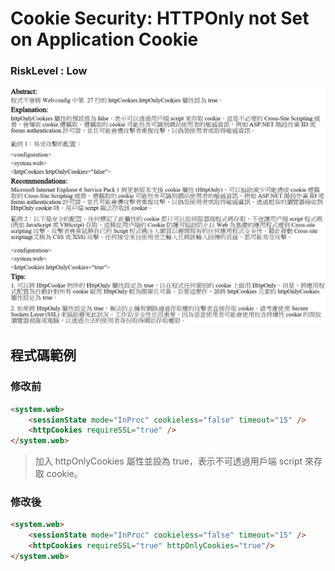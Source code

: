 # Cookie Security: HTTPOnly not Set on Application Cookie

### RiskLevel : Low

![Cookie_Security_HTTPOnly_not_Set_on_Application_Cookie_1](/Fortify/Low/Cookie_Security_HTTPOnly_not_Set_on_Application_Cookie/Cookie_Security_HTTPOnly_not_Set_on_Application_Cookie_1.png "Cookie_Security_HTTPOnly_not_Set_on_Application_Cookie")

## 程式碼範例

### 修改前

``` HTML
<system.web>
    <sessionState mode="InProc" cookieless="false" timeout="15" />
    <httpCookies requireSSL="true" />
</system.web>
```

> 加入 httpOnlyCookies 屬性並設為 true，表示不可透過用戶端 script 來存取 cookie。

### 修改後

```HTML
<system.web>
    <sessionState mode="InProc" cookieless="false" timeout="15" />
    <httpCookies requireSSL="true" httpOnlyCookies="true"/>
</system.web>
```